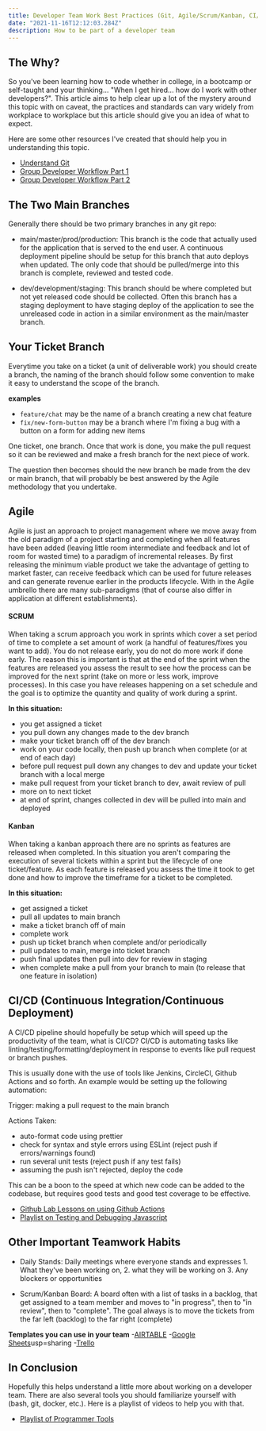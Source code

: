 ```yaml
---
title: Developer Team Work Best Practices (Git, Agile/Scrum/Kanban, CI/CD)
date: "2021-11-16T12:12:03.284Z"
description: How to be part of a developer team
---
```


## The Why?

So you've been learning how to code whether in college, in a bootcamp or self-taught and your thinking... "When I get hired... how do I work with other developers?". This article aims to help clear up a lot of the mystery around this topic with on caveat, the practices and standards can vary widely from workplace to workplace but this article should give you an idea of what to expect.

Here are some other resources I've created that should help you in understanding this topic.

- [Understand Git](https://tuts.alexmercedcoder.com/2021/1/guidetogit/)
- [Group Developer Workflow Part 1](https://www.youtube.com/watch?v=llDIbfSrRB8)
- [Group Developer Workflow Part 2](https://www.youtube.com/watch?v=n1AfM6fuc9M&t=5s)

## The Two Main Branches

Generally there should be two primary branches in any git repo:

- main/master/prod/production: This branch is the code that actually used for the application that is served to the end user. A continuous deployment pipeline should be setup for this branch that auto deploys when updated. The only code that should be pulled/merge into this branch is complete, reviewed and tested code.

- dev/development/staging: This branch should be where completed but not yet released code should be collected. Often this branch has a staging deployment to have staging deploy of the application to see the unreleased code in action in a similar environment as the main/master branch.

## Your Ticket Branch

Everytime you take on a ticket (a unit of deliverable work) you should create a branch, the naming of the branch should follow some convention to make it easy to understand the scope of the branch.

**examples**
- `feature/chat` may be the name of a branch creating a new chat feature
- `fix/new-form-button` may be a branch where I'm fixing a bug with a button on a form for adding new items

One ticket, one branch. Once that work is done, you make the pull request so it can be reviewed and make a fresh branch for the next piece of work.

The question then becomes should the new branch be made from the dev or main branch, that will probably be best answered by the Agile methodology that you undertake.

## Agile

Agile is just an approach to project management where we move away from the old paradigm of a project starting and completing when all features have been added (leaving little room intermediate and feedback and lot of room for wasted time) to a paradigm of incremental releases. By first releasing the minimum viable product we take the advantage of getting to market faster, can receive feedback which can be used for future releases and can generate revenue earlier in the products lifecycle. With in the Agile umbrello there are many sub-paradigms (that of course also differ in application at different establishments).

#### SCRUM

When taking a scrum approach you work in sprints which cover a set period of time to complete a set amount of work (a handful of features/fixes you want to add). You do not release early, you do not do more work if done early. The reason this is important is that at the end of the sprint when the features are released you assess the result to see how the process can be improved for the next sprint (take on more or less work, improve processes). In this case you have releases happening on a set schedule and the goal is to optimize the quantity and quality of work during a sprint.

**In this situation:**
- you get assigned a ticket
- you pull down any changes made to the dev branch
- make your ticket branch off of the dev branch
- work on your code locally, then push up branch when complete (or at end of each day)
- before pull request pull down any changes to dev and update your ticket branch with a local merge
- make pull request from your ticket branch to dev, await review of pull
- more on to next ticket
- at end of sprint, changes collected in dev will be pulled into main and deployed

#### Kanban

When taking a kanban approach there are no sprints as features are released when completed. In this situation you aren't comparing the execution of several tickets within a sprint but the lifecycle of one ticket/feature. As each feature is released you assess the time it took to get done and how to improve the timeframe for a ticket to be completed. 

**In this situation:**
- get assigned a ticket
- pull all updates to main branch
- make a ticket branch off of main
- complete work
- push up ticket branch when complete and/or periodically
- pull updates to main, merge into ticket branch
- push final updates then pull into dev for review in staging
- when complete make a pull from your branch to main (to release that one feature in isolation)

## CI/CD (Continuous Integration/Continuous Deployment)

A CI/CD pipeline should hopefully be setup which will speed up the productivity of the team, what is CI/CD? CI/CD is automating tasks like linting/testing/formatting/deployment in response to events like pull request or branch pushes.

This is usually done with the use of tools like Jenkins, CircleCI, Github Actions and so forth. An example would be setting up the following automation:

Trigger: making a pull request to the main branch

Actions Taken:
- auto-format code using prettier
- check for syntax and style errors using ESLint (reject push if errors/warnings found)
- run several unit tests (reject push if any test fails)
- assuming the push isn't rejected, deploy the code

This can be a boon to the speed at which new code can be added to the codebase, but requires good tests and good test coverage to be effective.

- [Github Lab Lessons on using Github Actions](https://lab.github.com/githubtraining/devops-with-github-actions)
- [Playlist on Testing and Debugging Javascript](https://www.youtube.com/playlist?list=PLY6oTPmKnKbbRBom0Txvg28C6EySkR6Vq)

## Other Important Teamwork Habits

- Daily Stands: Daily meetings where everyone stands and expresses 1. What they've been working on, 2. what they will be working on 3. Any blockers or opportunities

- Scrum/Kanban Board: A board often with a list of tasks in a backlog, that get assigned to a team member and moves to "in progress", then to "in review", then to "complete". The goal always is to move the tickets from the far left (backlog) to the far right (complete)

**Templates you can use in your team**
-[AIRTABLE](https://airtable.com/shr60SohWPoKMqKSg)
-[Google Sheets](https://docs.google.com/spreadsheets/d/1EkEDhjxSP-dncgimZ_C1QKKrsIwY4vPXk9lFkhWdvGY/edit?)usp=sharing
-[Trello](https://trello.com/templates/project-management/project-management-1x4Uql2u)

## In Conclusion

Hopefully this helps understand a little more about working on a developer team. There are also several tools you should familiarize yourself with (bash, git, docker, etc.). Here is a playlist of videos to help you with that.

- [Playlist of Programmer Tools](https://www.youtube.com/playlist?list=PLY6oTPmKnKbYjGEm9nLowExbgkI-epIgg)